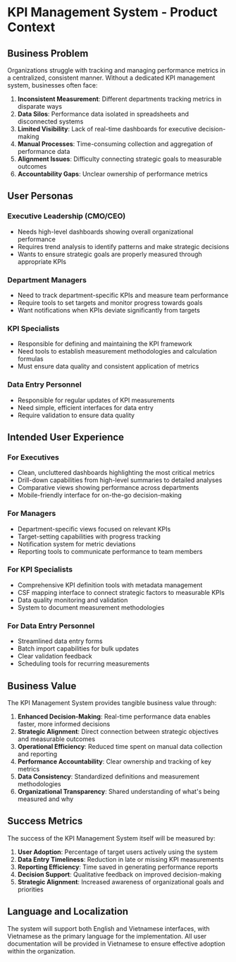 # KPI Management System - Product Context

## Business Problem

Organizations struggle with tracking and managing performance metrics in a centralized, consistent manner. Without a dedicated KPI management system, businesses often face:

1. **Inconsistent Measurement**: Different departments tracking metrics in disparate ways
2. **Data Silos**: Performance data isolated in spreadsheets and disconnected systems
3. **Limited Visibility**: Lack of real-time dashboards for executive decision-making
4. **Manual Processes**: Time-consuming collection and aggregation of performance data
5. **Alignment Issues**: Difficulty connecting strategic goals to measurable outcomes
6. **Accountability Gaps**: Unclear ownership of performance metrics

## User Personas

### Executive Leadership (CMO/CEO)

- Needs high-level dashboards showing overall organizational performance
- Requires trend analysis to identify patterns and make strategic decisions
- Wants to ensure strategic goals are properly measured through appropriate KPIs

### Department Managers

- Need to track department-specific KPIs and measure team performance
- Require tools to set targets and monitor progress towards goals
- Want notifications when KPIs deviate significantly from targets

### KPI Specialists

- Responsible for defining and maintaining the KPI framework
- Need tools to establish measurement methodologies and calculation formulas
- Must ensure data quality and consistent application of metrics

### Data Entry Personnel

- Responsible for regular updates of KPI measurements
- Need simple, efficient interfaces for data entry
- Require validation to ensure data quality

## Intended User Experience

### For Executives

- Clean, uncluttered dashboards highlighting the most critical metrics
- Drill-down capabilities from high-level summaries to detailed analyses
- Comparative views showing performance across departments
- Mobile-friendly interface for on-the-go decision-making

### For Managers

- Department-specific views focused on relevant KPIs
- Target-setting capabilities with progress tracking
- Notification system for metric deviations
- Reporting tools to communicate performance to team members

### For KPI Specialists

- Comprehensive KPI definition tools with metadata management
- CSF mapping interface to connect strategic factors to measurable KPIs
- Data quality monitoring and validation
- System to document measurement methodologies

### For Data Entry Personnel

- Streamlined data entry forms
- Batch import capabilities for bulk updates
- Clear validation feedback
- Scheduling tools for recurring measurements

## Business Value

The KPI Management System provides tangible business value through:

1. **Enhanced Decision-Making**: Real-time performance data enables faster, more informed decisions
2. **Strategic Alignment**: Direct connection between strategic objectives and measurable outcomes
3. **Operational Efficiency**: Reduced time spent on manual data collection and reporting
4. **Performance Accountability**: Clear ownership and tracking of key metrics
5. **Data Consistency**: Standardized definitions and measurement methodologies
6. **Organizational Transparency**: Shared understanding of what's being measured and why

## Success Metrics

The success of the KPI Management System itself will be measured by:

1. **User Adoption**: Percentage of target users actively using the system
2. **Data Entry Timeliness**: Reduction in late or missing KPI measurements
3. **Reporting Efficiency**: Time saved in generating performance reports
4. **Decision Support**: Qualitative feedback on improved decision-making
5. **Strategic Alignment**: Increased awareness of organizational goals and priorities

## Language and Localization

The system will support both English and Vietnamese interfaces, with Vietnamese as the primary language for the implementation. All user documentation will be provided in Vietnamese to ensure effective adoption within the organization.
